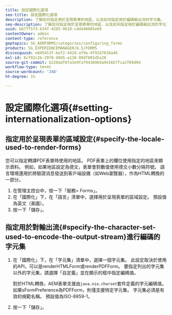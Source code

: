 ```yaml
---
title: 設定國際化選項
seo-title: 設定國際化選項
description: 了解如何指定用於呈現表單的地區，以及如何指定用於編碼輸出流的字元集。
seo-description: 了解如何指定用於呈現表單的地區，以及如何指定用於編碼輸出流的字元集。
uuid: bb77f5f3-634f-4285-9b10-c4dd40085e69
contentOwner: admin
content-type: reference
geptopics: SG_AEMFORMS/categories/configuring_forms
products: SG_EXPERIENCEMANAGER/6.5/FORMS
discoiquuid: e845d13f-bef2-442d-af9a-4f92d7616a46
exl-id: 6cf82c2b-29f0-49d5-a138-99d7801d5a28
source-git-commit: b220adf6fa3e9faf94389b9a9416b7fca2f89d9d
workflow-type: tm+mt
source-wordcount: '248'
ht-degree: 1%

---
```


# 設定國際化選項{#setting-internationalization-options}

## 指定用於呈現表單的區域設定{#specify-the-locale-used-to-render-forms}

您可以指定轉譯PDF表單時使用的地區。 PDF表單上的欄位使用指定的地區來顯示資料。 例如，如果地區設定為德文，表單會對數值使用德文小數分隔符號。 語言環境還用於將驗證消息發送到客戶端設備（如Web瀏覽器），作為HTML轉換的一部分。

1. 在管理主控台中，按一下「服務> Forms」。
1. 在「國際化」下，在「語言」清單中，選擇用於呈現表單的區域設定。 預設值為英文（美國）。
1. 按一下「儲存」。

## 指定用於對輸出流{#specify-the-character-set-used-to-encode-the-output-stream}進行編碼的字元集

1. 在「國際化」下，在「字元集」清單中，選擇一個字元集。 此設定取決於使用的API，可以是renderHTMLForm或renderPDFForm。 要指定列出的字元集以外的字元集，請選擇「自定義」並在顯示的框中指定編碼值。

   對於HTML轉換，AEM表單支援由`java.nio.charset`套件定義的字元編碼值。 如果sFormPreference為PDFForm，則僅支援特定字元集。 字元集必須是有效的規範名稱。 預設值為ISO-8859-1。

1. 按一下「儲存」。
